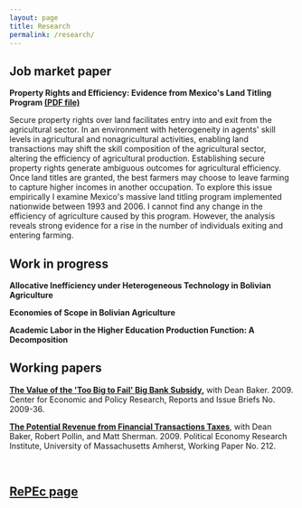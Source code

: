 ```yaml
---
layout: page
title: Research
permalink: /research/
---
```


## Job market paper

**Property Rights and Efficiency: Evidence from Mexico's Land Titling Program [(PDF file)](/research/Travis-McArthur-JMP-Property-Rights-Efficiency.pdf)**

Secure property rights over land facilitates entry into and exit from the agricultural sector. In an environment with heterogeneity in agents' skill levels in agricultural and nonagricultural activities, enabling land transactions may shift the skill composition of the agricultural sector, altering the efficiency of agricultural production. Establishing secure property rights generate ambiguous outcomes for agricultural efficiency. Once land titles are granted, the best farmers may choose to leave farming to capture higher incomes in another occupation. To explore this issue empirically I examine Mexico's massive land titling program implemented nationwide between 1993 and 2006. I cannot find any change in the efficiency of agriculture caused by this program. However, the analysis reveals strong evidence for a rise in the number of individuals exiting and entering farming.
<br>

## Work in progress

**Allocative Inefficiency under Heterogeneous Technology in Bolivian Agriculture**

**Economies of Scope in Bolivian Agriculture**

**Academic Labor in the Higher Education Production Function: A Decomposition**
<br>

## Working papers

**[The Value of the 'Too Big to Fail' Big Bank Subsidy](https://ideas.repec.org/p/epo/papers/2009-36.html),** with Dean Baker. 2009. Center for Economic and Policy Research, Reports and Issue Briefs No. 2009-36.

**[The Potential Revenue from Financial Transactions Taxes](https://ideas.repec.org/p/uma/periwp/wp212.html)**, with Dean Baker, Robert Pollin, and Matt Sherman. 2009. Political Economy Research Institute, University of Massachusetts Amherst, Working Paper No. 212.

<br>

## **[RePEc page](https://ideas.repec.org/e/pmc164.html#works)**
